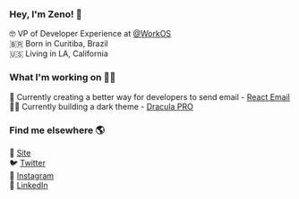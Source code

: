 ### Hey, I'm Zeno! 👋

🤓 VP of Developer Experience at [@WorkOS](https://github.com/workos-inc/) <br>
🇧🇷 Born in Curitiba, Brazil <br>
🇺🇸 Living in LA, California

### What I'm working on 👨‍💻

💌 Currently creating a better way for developers to send email - [React Email](https://react.email) <br>
🧛‍♂️ Currently building a dark theme - [Dracula PRO](https://draculatheme.com/pro) <br>

### Find me elsewhere 🌎

🚀 [Site](https://zenorocha.com) <br>
🐦 [Twitter](https://twitter.com/zenorocha) <br>
📸 [Instagram](https://instagram.com/zenorocha) <br>
💼 [LinkedIn](https://www.linkedin.com/in/zenorocha) <br>
